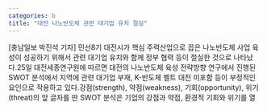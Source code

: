 ```yaml
---
categories: b
title: "대전 나노반도체 관련 대기업 유치 절실"
---
```

[충남일보 박진석 기자] 민선8기 대전시가 핵심 주력산업으로 꼽은 나노반도체 사업 육성이 성공하기 위해서 관련 대기업 유치와 함께 정부 협력 등이 절실한 것으로 나타났다.25일 대전세종연구원에 따르면 대전의 나노반도체 육성 전략방향 연구에서 진행된 SWOT 분석에서 지역에 관련 대기업 부재, K-반도체 벨트 대전 미포함 등이 부정적인 요인으로 작용하고 있다.강점(strength), 약점(weakness), 기회(opportunity), 위기(threat)의 앞 글자를 딴 SWOT 분석은 기업의 강점과 약점, 환경적 기회와 위기를 열